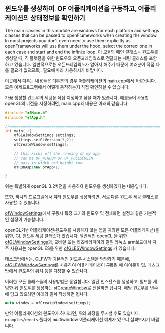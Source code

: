 ## 윈도우를 생성하여, OF 어플리케이션을 구동하고, 어플리케이션의 상태정보를 확인하기

The main classes in this module are windows for each platform and settings classes that can be passed to openFrameworks when creating the window. In most projects you don't even need to use them explicitly as openFrameworks will use them under the hood, select the correct one in each case and start and end the infinite loop.
이 모듈의 메인 클래스는 윈도우를 생성할 때, 각 플랫폼을 위한 윈도우와 오픈프레임웍스로 전달되는 세팅 클래스를 포함하고 있습니다. 일반적으로는 오픈프레임웍스가 알아서 해주기 때문에 여러분이 직접 다룰 필요가 없으므로,. 필요에 따라 사용하시기 바랍니다.


이곳에서 다루는 내용들은 대부분의 경우 어플리케이션의 main.cpp에서 작성됩니다. 모든 예제프로그램에서 어떻게 동작하는지 직접 확인하실 수 있습니다:

가끔 생성할 윈도우의 세팅을 직접 지정하고 싶을 때가 있습니다, 예를들어 사용할 openGL의 버전을 지정하려면, main.cpp의 내용은 아래와 같습니다:


```cpp
#include "ofMain.h"
#include "ofApp.h"

//========================================================================
int main( ){
	ofGLWindowSettings settings;
	settings.setGLVersion(3,2);
	ofCreateWindow(settings);

	// this kicks off the running of my app
	// can be OF_WINDOW or OF_FULLSCREEN
	// pass in width and height too:
	ofRunApp(new ofApp());

}
```

위는 특별하게 openGL 3.2버전을 사용하여 윈도우를 생성하겠다는 내용입니다.

또한, 하나의 프로그램에서 여러 윈도우를 생성하려면, 서로 다른 윈도우 세팅 클래스를 사용할 수 있습니다.

[ofWindowSettings](ofWindowSettings/)에서 구동시 특정 크기의 윈도우 및 전체화면 설정과 같은 기본적인 설정이 가능합니다.

openGL기반 어플리케이션(윈도우를 사용하지 않는 앱을 제외한 모든 어플리케이션)을 위한, GL 윈도우 세팅 클래스가 있습니다. 일반적인 openGL 을 위한[ofGLWindowSettings](ofGLWindowSettings/)과, 모바일 또는 라즈베리파이와 같은 리눅스 arm보드에서 자주 사용되는 openGL ES를 위한 [ofGLESWindowSettings](ofGLESWindowSettings/) 가 있습니다.

데스크탑에서는, GLFW가 기본적인 윈도우 시스템을 담당하기 때문에, [ofGLFWWindowSettings](ofGLFWWindowSettings/)를 사용하여 어플리케이션이 구동될 때 아이콘화 및, 테스크탑에서 윈도우의 위치 등을 지정할 수 있습니다.  


이러한 모든 클래스들의 사용방법은 동일합니다. 일단 인스턴스를 생성하고, 필드를 세팅한 뒤 윈도우를 생성하는 [ofCreateWindow](ofAppRunner/#ofCreateWindow)로 전달하면 됩니다. 해당 윈도우를 변수에 담고 있으려면 아래와 같이 작성하면 됩니다:
```cpp
auto window = ofCreateWindow(settings);
```

만약 어플리케이션의 윈도우가 하나라면, 위의 과정을 무시할 수도 있습니다. `examples/events` 폴더에 multiwindow 어플리케이션 예제가 있으니 살펴보시기 바랍니다.